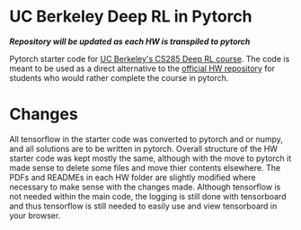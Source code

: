 # UC Berkeley Deep RL in Pytorch

***Repository will be updated as each HW is transpiled to pytorch***

Pytorch starter code for [UC Berkeley's CS285 Deep RL course](http://rail.eecs.berkeley.edu/deeprlcourse/). The code is meant to be used as a direct alternative to the [official HW repository](https://github.com/berkeleydeeprlcourse/homework_fall2019) for students who would rather complete the course in pytorch. 

# Changes

All tensorflow in the starter code was converted to pytorch and or numpy, and all solutions are to be written in pytorch. Overall structure of the HW starter code was kept mostly the same, although with the move to pytorch it made sense to delete some files and move thier contents elsewhere. The PDFs and READMEs in each HW folder are slightly modified where necessary to make sense with the changes made. Although tensorflow is not needed within the main code, the logging is still done with tensorboard and thus tensorflow is still needed to easily use and view tensorboard in your browser.
